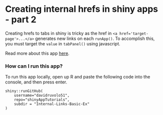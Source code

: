 # Creating internal hrefs in shiny apps - part 2

Creating hrefs to tabs in shiny is tricky as the href in `<a href='target-page'>...</a>` generates new links on each `runApp()`. To accomplish this, you must target the `value` in `tabPanel()` using javascript. 

Read more about this app [here](https://davidruvolo51.github.io/shinyAppTutorials/).

### How can I run this app?

To run this app locally, open up R and paste the following code into the console, and then press enter.

```
shiny::runGitHub(
    username="davidruvolo51",
    repo="shinyAppTutorials", 
    subdir = "Internal-Links-Basic-Ex"
)
```


